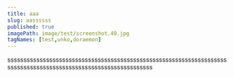 ```yaml
---
title: aaa
slug: aassssss
published: true
imagePath: image/test/screenshot.49.jpg
tagNames: [test,unko,doraemon]
---
```

sssssssssssssssssssssssssssssssssssssssssssssssssssssssssssssssssssssssssssssssssssssssssssssssssssssssssssssssss